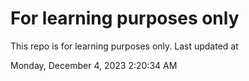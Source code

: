# For learning purposes only
This repo is for learning purposes only.
Last updated at

Monday, December 4, 2023 2:20:34 AM


